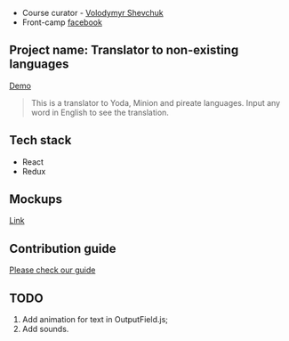 * Course curator - [Volodymyr Shevchuk](https://github.com/dosandk)
* Front-camp [facebook](https://www.facebook.com/groups/270300106928894)


## Project name: Translator to non-existing languages

[Demo](https://mira-tic-tac-toe.herokuapp.com/)  
> This is a translator to Yoda, Minion and pireate languages. Input any word in English to see the translation.

## Tech stack

* React 
* Redux

## Mockups
[Link](https://wireframepro.mockflow.com/view/tic-tak-toe-by-mira#/page/D23054405e2341960e539685a0de802b4)   

## Contribution guide

[Please check our guide](https://github.com/myrosvas/translator/blob/master/Contribution%20Guide.md)

## TODO

1. Add animation for text in OutputField.js;
2. Add sounds.

